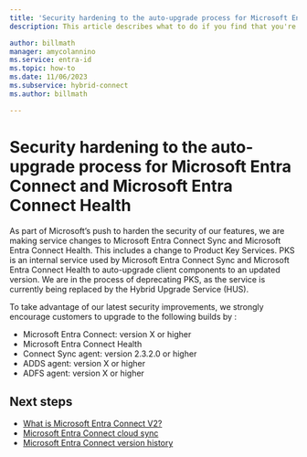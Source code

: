 ```yaml
---
title: 'Security hardening to the auto-upgrade process for Microsoft Entra Connect and Microsoft Entra Connect Health '
description: This article describes what to do if you find that you're running a deprecated version.

author: billmath
manager: amycolannino
ms.service: entra-id
ms.topic: how-to
ms.date: 11/06/2023
ms.subservice: hybrid-connect
ms.author: billmath

---
```


# Security hardening to the auto-upgrade process for Microsoft Entra Connect and Microsoft Entra Connect Health 

As part of Microsoft’s push to harden the security of our features, we are making service changes to Microsoft Entra Connect Sync and Microsoft Entra Connect Health. This includes a change to Product Key Services. PKS is an internal service used by Microsoft Entra Connect Sync and Microsoft Entra Connect Health to auto-upgrade client components to an updated version. We are in the process of deprecating PKS, as the service is currently being replaced by the Hybrid Upgrade Service (HUS). 

To take advantage of our latest security improvements, we strongly encourage customers to upgrade to the following builds by <deadline>: 

- Microsoft Entra Connect: version X or higher 
- Microsoft Entra Connect Health 
- Connect Sync agent: version 2.3.2.0 or higher 
- ADDS agent: version X or higher 
- ADFS agent: version X or higher 



## Next steps

- [What is Microsoft Entra Connect V2?](whatis-azure-ad-connect-v2.md)
- [Microsoft Entra Connect cloud sync](/azure/active-directory/cloud-sync/what-is-cloud-sync)
- [Microsoft Entra Connect version history](reference-connect-version-history.md)